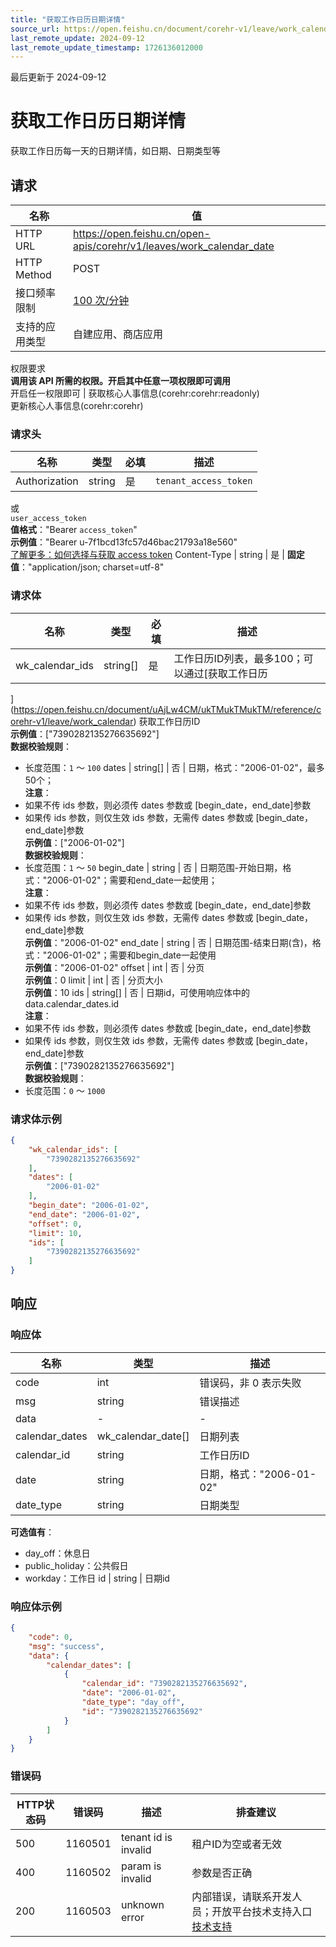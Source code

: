 ```yaml
---
title: "获取工作日历日期详情"
source_url: https://open.feishu.cn/document/corehr-v1/leave/work_calendar_date
last_remote_update: 2024-09-12
last_remote_update_timestamp: 1726136012000
---
```

最后更新于 2024-09-12

# 获取工作日历日期详情

获取工作日历每一天的日期详情，如日期、日期类型等

## 请求
名称 | 值
---|---
HTTP URL | https://open.feishu.cn/open-apis/corehr/v1/leaves/work_calendar_date
HTTP Method | POST
接口频率限制 | [100 次/分钟](https://open.feishu.cn/document/ukTMukTMukTM/uUzN04SN3QjL1cDN)
支持的应用类型 | 自建应用、商店应用
权限要求  
            **调用该 API 所需的权限。开启其中任意一项权限即可调用**  
            开启任一权限即可 | 获取核心人事信息(corehr:corehr:readonly)  
            更新核心人事信息(corehr:corehr)

### 请求头

名称 | 类型 | 必填 | 描述
--- | --- | --- | ---
Authorization | string | 是 | `tenant_access_token`  
或  
`user_access_token`  
**值格式**："Bearer `access_token`"  
**示例值**："Bearer u-7f1bcd13fc57d46bac21793a18e560"  
[了解更多：如何选择与获取 access token](https://open.feishu.cn/document/uAjLw4CM/ugTN1YjL4UTN24CO1UjN/trouble-shooting/how-to-choose-which-type-of-token-to-use)
Content-Type | string | 是 | **固定值**："application/json; charset=utf-8"

### 请求体

名称 | 类型 | 必填 | 描述
--- | --- | --- | ---
wk_calendar_ids | string\[\] | 是 | 工作日历ID列表，最多100；可以通过[获取工作日历  
](https://open.feishu.cn/document/uAjLw4CM/ukTMukTMukTM/reference/corehr-v1/leave/work_calendar) 获取工作日历ID  
**示例值**：["7390282135276635692"]  
**数据校验规则**：  
- 长度范围：`1` ～ `100`
dates | string\[\] | 否 | 日期，格式："2006-01-02"，最多50个；  
**注意**：  
- 如果不传 ids 参数，则必须传 dates 参数或 [begin_date，end_date]参数  
- 如果传 ids 参数，则仅生效 ids 参数，无需传 dates 参数或 [begin_date，end_date]参数  
**示例值**：["2006-01-02"]  
**数据校验规则**：  
- 长度范围：`1` ～ `50`
begin_date | string | 否 | 日期范围-开始日期，格式："2006-01-02"；需要和end_date一起使用；  
**注意**：  
- 如果不传 ids 参数，则必须传 dates 参数或 [begin_date，end_date]参数  
- 如果传 ids 参数，则仅生效 ids 参数，无需传 dates 参数或 [begin_date，end_date]参数  
**示例值**："2006-01-02"
end_date | string | 否 | 日期范围-结束日期(含)，格式："2006-01-02"；需要和begin_date一起使用  
**示例值**："2006-01-02"
offset | int | 否 | 分页  
**示例值**：0
limit | int | 否 | 分页大小  
**示例值**：10
ids | string\[\] | 否 | 日期id，可使用响应体中的data.calendar_dates.id  
**注意**：  
- 如果不传 ids 参数，则必须传 dates 参数或 [begin_date，end_date]参数  
- 如果传 ids 参数，则仅生效 ids 参数，无需传 dates 参数或 [begin_date，end_date]参数  
**示例值**：["7390282135276635692"]  
**数据校验规则**：  
- 长度范围：`0` ～ `1000`

### 请求体示例
```json
{
    "wk_calendar_ids": [
        "7390282135276635692"
    ],
    "dates": [
        "2006-01-02"
    ],
    "begin_date": "2006-01-02",
    "end_date": "2006-01-02",
    "offset": 0,
    "limit": 10,
    "ids": [
        "7390282135276635692"
    ]
}
```

## 响应

### 响应体

名称 | 类型 | 描述
--- | --- | ---
code | int | 错误码，非 0 表示失败
msg | string | 错误描述
data | \- | \-
calendar_dates | wk_calendar_date\[\] | 日期列表
calendar_id | string | 工作日历ID
date | string | 日期，格式："2006-01-02"
date_type | string | 日期类型  
**可选值有**：  
- day_off：休息日  
- public_holiday：公共假日  
- workday：工作日
id | string | 日期id

### 响应体示例
```json
{
    "code": 0,
    "msg": "success",
    "data": {
        "calendar_dates": [
            {
                "calendar_id": "7390282135276635692",
                "date": "2006-01-02",
                "date_type": "day_off",
                "id": "7390282135276635692"
            }
        ]
    }
}
```

### 错误码

HTTP状态码 | 错误码 | 描述 | 排查建议
--- | --- | --- | ---
500 | 1160501 | tenant id is invalid | 租户ID为空或者无效
400 | 1160502 | param is invalid | 参数是否正确
200 | 1160503 | unknown error | 内部错误，请联系开发人员；开放平台技术支持入口 [技术支持](https://applink.feishu.cn/TLJpeNdW)
